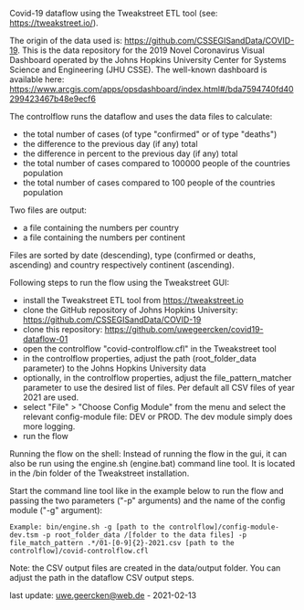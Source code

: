 Covid-19 dataflow using the Tweakstreet ETL tool (see: https://tweakstreet.io/).

The origin of the data used is: https://github.com/CSSEGISandData/COVID-19. This is the data repository for the 2019 Novel Coronavirus Visual Dashboard operated by the Johns Hopkins University Center for Systems Science and Engineering (JHU CSSE). The well-known dashboard is available here: https://www.arcgis.com/apps/opsdashboard/index.html#/bda7594740fd40299423467b48e9ecf6

The controlflow runs the dataflow and uses the data files to calculate:
  - the total number of cases (of type "confirmed" or of type "deaths")
  - the difference to the previous day (if any) total 
  - the difference in percent to the previous day (if any) total
  - the total number of cases compared to 100000 people of the countries population
  - the total number of cases compared to 100 people of the countries population

Two files are output:
  - a file containing the numbers per country
  - a file containing the numbers per continent
  
Files are sorted by date (descending), type (confirmed or deaths, ascending) and country respectively continent (ascending).

Following steps to run the flow using the Tweakstreet GUI:
- install the Tweakstreet ETL tool from https://tweakstreet.io
- clone the GitHub repository of Johns Hopkins University: https://github.com/CSSEGISandData/COVID-19
- clone this repository: https://github.com/uwegeercken/covid19-dataflow-01
- open the controlflow "covid-controlflow.cfl" in the Tweakstreet tool
- in the controlflow properties, adjust the path (root_folder_data parameter) to the Johns Hopkins University data
- optionally, in the controlflow properties, adjust the file_pattern_matcher parameter to use the desired list of files. Per default all CSV files of year 2021 are used.
- select "File" > "Choose Config Module" from the menu and select the relevant config-module file: DEV or PROD. The dev module simply does more logging.
- run the flow

Running the flow on the shell:
Instead of running the flow in the gui, it can also be run using the engine.sh (engine.bat) command line tool. It is located in the /bin folder of the Tweakstreet installation.

Start the command line tool like in the example below to run the flow and passing the two parameters ("-p" arguments) and the name of the config module ("-g" argument):

    Example: bin/engine.sh -g [path to the controlflow]/config-module-dev.tsm -p root_folder_data /[folder to the data files] -p file_match_pattern .*/01-[0-9]{2}-2021.csv [path to the controlflow]/covid-controlflow.cfl


Note: the CSV output files are created in the data/output folder. You can adjust the path in the dataflow CSV output steps.

last update: uwe.geercken@web.de - 2021-02-13
